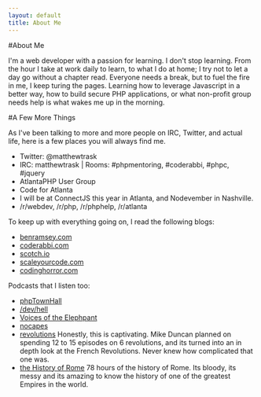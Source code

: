 ```yaml
---
layout: default
title: About Me
---
```



#About Me

I'm a web developer with a passion for learning. I don't stop learning. From the hour I take at work daily to learn, to what I do at home; I try not to let a day go without a chapter read. Everyone needs a break, but to fuel the fire in me, I keep turing the pages. Learning how to leverage Javascript in a better way, how to build secure PHP applications, or what non-profit group needs help is what wakes me up in the morning. 

#A Few More Things


As I've been talking to more and more people on IRC, Twitter, and actual life, here is a few places you will always find me. 

* Twitter: @matthewtrask
* IRC: matthewtrask | Rooms: #phpmentoring, #coderabbi, #phpc, #jquery
* AtlantaPHP User Group
* Code for Atlanta
* I will be at ConnectJS this year in Atlanta, and Nodevember in Nashville. 
* /r/webdev, /r/php, /r/phphelp, /r/atlanta

To keep up with everything going on, I read the following blogs:

* [benramsey.com](https://benramsey.com)
* [coderabbi.com](https://coderabbi.github.io/)
* [scotch.io](scotch.io)
* [scaleyourcode.com](https://scaleyourcode.com/)
* [codinghorror.com](codinghorror.com)

Podcasts that I listen too:

* [phpTownHall](phptownhall.com)
* [/dev/hell](http://devhell.info/)
* [Voices of the Elephpant](https://voicesoftheelephpant.com/)
* [nocapes](nocapes.net)
* [revolutions](revolutionspodcast.com) Honestly, this is captivating. Mike Duncan planned on spending 12 to 15 episodes on 6 revolutions, and its turned into an in depth look at the French Revolutions. Never knew how complicated that one was. 
* [the History of Rome](historyofrome.typepad.com) 78 hours of the history of Rome. Its bloody, its messy and its amazing to know the history of one of the greatest Empires in the world. 

